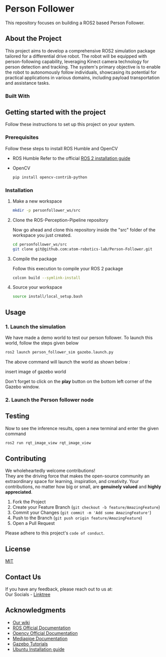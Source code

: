 
# Person Follower
This repository focuses on building a ROS2 based Person Follower.


## About the Project
This project aims to develop a comprehensive ROS2 simulation package tailored for a differential drive robot. The robot will be equipped with person-following capability, leveraging Kinect camera technology for person detection and tracking. The system's primary objective is to enable the robot to autonomously follow individuals, showcasing its potential for practical applications in various domains, including payload transportation and assistance tasks.

### Built With

## Getting started with the project
Follow these instructions to set up this project on your system.

### Prerequisites

Follow these steps to install ROS Humble and OpenCV
* ROS Humble
Refer to the official [ROS 2 installation guide](https://docs.ros.org/en/humble/Installation.html)

* OpenCV
  ```bash
  pip install opencv-contrib-python
  ```

### Installation

1. Make a new workspace
    ```bash
    mkdir -p personfollower_ws/src
    ```

2. Clone the ROS-Perception-Pipeline repository

    Now go ahead and clone this repository inside the "src" folder of the workspace you just created.

      ```bash
      cd personfollower_ws/src
      git clone git@github.com:atom-robotics-lab/Person-Follower.git
      ```

3. Compile the package

    Follow this execution to compile your ROS 2 package
  
      ```bash
      colcon build --symlink-install
      ```

4. Source your workspace
      ```bash
      source install/local_setup.bash
      ```

## Usage
### 1. Launch the simulation
We have made a demo world to test our person follower. To launch this world, follow the steps given below

```bash
ros2 launch person_follower_sim gazebo.launch.py
```
The above command will launch the world as shown below :

insert image of gazebo world

Don't forget to click on the **play** button on the bottom left corner of the Gazebo window.

### 2. Launch the Person follower node

## Testing

Now to see the inference results, open a new terminal and enter the given command

```bash
ros2 run rqt_image_view rqt_image_view
```
## Contributing

We wholeheartedly welcome contributions!  
They are the driving force that makes the open-source community an extraordinary space for learning, inspiration, and creativity. Your contributions, no matter how big or small, are **genuinely valued** and **highly appreciated**.

1. Fork the Project
2. Create your Feature Branch (`git checkout -b feature/AmazingFeature`)
3. Commit your Changes (`git commit -m 'Add some AmazingFeature'`)
4. Push to the Branch (`git push origin feature/AmazingFeature`)
5. Open a Pull Request

Please adhere to this project's `code of conduct`.


## License

[MIT](https://choosealicense.com/licenses/mit/)


## Contact Us

If you have any feedback, please reach out to us at:  
Our Socials - [Linktree](https://linktr.ee/atomlabs)
## Acknowledgments

* [Our wiki](https://atom-robotics-lab.github.io/wiki)
* [ROS Official Documentation](http://wiki.ros.org/Documentation)
* [Opencv Official Documentation](https://docs.opencv.org/4.x/)
* [Mediapipe Documentation](https://mediapipe.readthedocs.io/en/latest/)
* [Gazebo Tutorials](https://classic.gazebosim.org/tutorials)
* [Ubuntu Installation guide](https://ubuntu.com/tutorials/install-ubuntu-desktop#1-overview)
